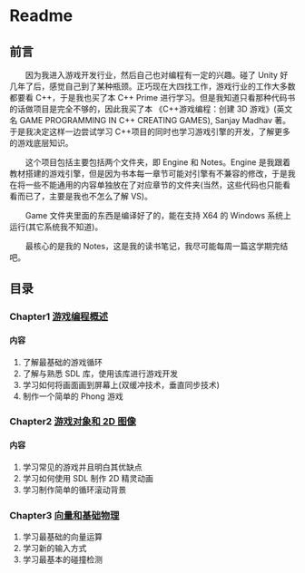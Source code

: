 # Readme

## 前言

&emsp;&emsp;因为我进入游戏开发行业，然后自己也对编程有一定的兴趣。碰了 Unity 好几年了后，感觉自己到了某种瓶颈。正巧现在大四找工作，游戏行业的工作大多数都要看 C++，于是我也买了本 C++ Prime 进行学习。但是我知道只看那种代码书的话做项目是完全不够的，因此我买了本 《C++游戏编程：创建 3D 游戏》(英文名 GAME PROGRAMMING IN C++ CREATING GAMES), Sanjay Madhav 著。于是我决定这样一边尝试学习 C++项目的同时也学习游戏引擎的开发，了解更多的游戏底层知识。

&emsp;&emsp;这个项目包括主要包括两个文件夹，即 Engine 和 Notes。Engine 是我跟着教材搭建的游戏引擎，但是因为书本每一章节可能对引擎有不兼容的修改，于是我在将一些不能通用的内容单独放在了对应章节的文件夹(当然，这些代码也只能看看而已了，主要是我也不怎么了解 VS)。

&emsp;&emsp;Game 文件夹里面的东西是编译好了的，能在支持 X64 的 Windows 系统上运行(其它系统我不知道)。

&emsp;&emsp;最核心的是我的 Notes，这是我的读书笔记，我尽可能每周一篇这学期完结吧。

## 目录

### Chapter1 [游戏编程概述](./Notes/Chapter1%20intro/Chapter1.md)

#### 内容

1. 了解最基础的游戏循环
2. 了解与熟悉 SDL 库，使用该库进行游戏开发
3. 学习如何将画面画到屏幕上(双缓冲技术，垂直同步技术)
4. 制作一个简单的 Phong 游戏

### Chapter2 [游戏对象和 2D 图像](./Notes/Chapter2%20游戏对象和2D图像/Chapter2.md)

#### 内容

1. 学习常见的游戏并且明白其优缺点
2. 学习如何使用 SDL 制作 2D 精灵动画
3. 学习制作简单的循环滚动背景

### Chapter3 [向量和基础物理](./Notes/Chapter3%20向量和基础物理/Chapter3.md)

1. 学习最基础的向量运算
2. 学习新的输入方式
3. 学习最基本的碰撞检测
